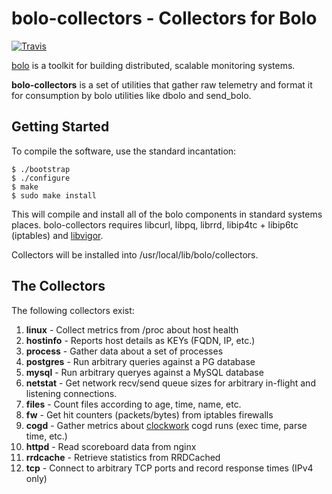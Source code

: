 bolo-collectors - Collectors for Bolo
=====================================

[![Travis](https://img.shields.io/travis/bolo/bolo-collectors.svg)](https://travis-ci.org/bolo/bolo-collectors)

[bolo][bolo] is a toolkit for building distributed, scalable
monitoring systems.

**bolo-collectors** is a set of utilities that gather raw
telemetry and format it for consumption by bolo utilities like
dbolo and send_bolo.

Getting Started
---------------

To compile the software, use the standard incantation:

    $ ./bootstrap
    $ ./configure
    $ make
    $ sudo make install

This will compile and install all of the bolo components in
standard systems places.  bolo-collectors requires libcurl, libpq,
librrd, libip4tc + libip6tc (iptables) and [libvigor][libvigor].

Collectors will be installed into /usr/local/lib/bolo/collectors.

The Collectors
--------------

The following collectors exist:

  1. **linux**    - Collect metrics from /proc about host health
  2. **hostinfo** - Reports host details as KEYs (FQDN, IP, etc.)
  3. **process**  - Gather data about a set of processes
  4. **postgres** - Run arbitrary queries against a PG database
  4. **mysql**    - Run arbitrary queryes against a MySQL database
  4. **netstat**  - Get network recv/send queue sizes for
                    arbitrary in-flight and listening connections.
  5. **files**    - Count files according to age, time, name, etc.
  6. **fw**       - Get hit counters (packets/bytes) from iptables
                    firewalls
  7. **cogd**     - Gather metrics about [clockwork][clockwork]
                    cogd runs (exec time, parse time, etc.)
  7. **httpd**    - Read scoreboard data from nginx
  8. **rrdcache** - Retrieve statistics from RRDCached
  9. **tcp**      - Connect to arbitrary TCP ports and record
                    response times (IPv4 only)


[libvigor]:   https://github.com/jhunt/libvigor
[bolo]:       https://github.com/bolo/bolo
[clockwork]:  https://github.com/jhunt/clockwork
